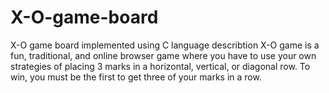 # X-O-game-board
X-O game board implemented using C language
describtion
X-O game is a fun, traditional, and online browser game where you have to use your own strategies of placing 3 marks in a horizontal, vertical, or diagonal row. To win, you must be the first to get three of your marks in a row.
